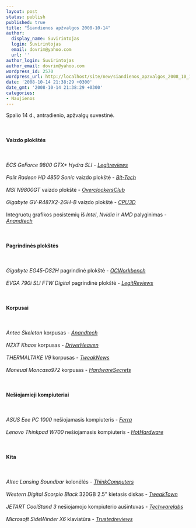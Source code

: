 ```yaml
---
layout: post
status: publish
published: true
title: "Šiandienos apžvalgos 2008-10-14"
author:
  display_name: Suvirintojas
  login: Suvirintojas
  email: dovrim@yahoo.com
  url: ''
author_login: Suvirintojas
author_email: dovrim@yahoo.com
wordpress_id: 2570
wordpress_url: http://localhost/site/new/siandienos_apzvalgos_2008_10_14/
date: '2008-10-14 21:38:29 +0300'
date_gmt: '2008-10-14 21:38:29 +0300'
categories:
- Naujienos
---
```

<p>Spalio 14 d., antradienio, apžvalgų suvestinė.<br />
<br><br />
<br><b>Vaizdo plokštės</b><br />
<br><br />
<br><i>ECS GeForce 9800 GTX+ Hydra SLI</i> - <a class="ns" href="http://www.legitreviews.com/article/799/1/"><i>Legitreviews</i></a><br />
<br><i>Palit Radeon HD 4850 Sonic</i> vaizdo plokštė - <a class="ns" href="http://www.bit-tech.net/hardware/2008/10/14/palit-xpertvision-radeon-hd-4850-sonic/1"><i>Bit-Tech</i></a><br />
<br><i>MSI N9800GT</i> vaizdo plokštė - <a class="ns" href="http://www.overclockersclub.com/reviews/msi_n9800gt/"><i>OverclockersClub</i></a><br />
<br><i>Gigabyte GV-R487X2-2GH-B</i> vaizdo plokštė - <a class="ns" href="http://www.cpu3d.com/review/6218-1/gigabyte-gv-r487x2-2gh-b/introduction.html"><i>CPU3D</i></a><br />
<br>Integruotų grafikos posistemių iš <i>Intel</i>, <i>Nvidia</i> ir <i>AMD</i> palyginimas - <a class="ns" href="http://www.anandtech.com/mb/showdoc.aspx?i=3430"><i>Anandtech</i></a><br />
<br><br />
<br><b>Pagrindinės plokštės</b><br />
<br><br />
<br><i>Gigabyte EG45-DS2H</i> pagrindinė plokštė - <a class="ns" href="http://my.ocworkbench.com/2008/gigabyte/GA-EG45M-DS2H/g1.htm"><i>OCWorkbench</i></a><br />
<br><i>EVGA 790i SLI FTW Digital</i> pagrindinė plokštė - <a class="ns" href="http://www.legitreviews.com/article/802/1/"><i>LegitReviews</i></a><br />
<br><br />
<br><b>Korpusai</b><br />
<br><br />
<br><i>Antec Skeleton</i> korpusas - <a class="ns" href="http://www.anandtech.com/weblog/showpost.aspx?i=505"><i>Anandtech</i></a><br />
<br><i>NZXT Khaos</i> korpusas - <a class="ns" href="http://www.driverheaven.net/reviews.php?reviewid=644"><i>DriverHeaven</i></a><br />
<br><i>THERMALTAKE V9</i> korpusas - <a class="ns" href="http://www.tweaknews.net/reviews/thermaltake_v9/"><i>TweakNews</i></a><br />
<br><i>Moneual Moncaso972</i> korpusas - <a class="ns" href="http://www.hardwaresecrets.com/article/629"><i>HardwareSecrets</i></a><br />
<br><br />
<br><b>Nešiojamieji kompiuteriai</b><br />
<br><br />
<br><i>ASUS Eee PC 1000</i> nešiojamasis kompiuteris - <a class="ns" href="http://www.ferra.ru/online/mobilis/82230/"><i>Ferra</i></a><br />
<br><i>Lenovo Thinkpad W700</i> nešiojamasis kompiuteris - <a class="ns" href="http://hothardware.com/Articles/Lenovo-Thinkpad-W700-Mobile-Workstation/"><i>HotHardware</i></a><br />
<br><br />
<br><b>Kita</b><br />
<br><br />
<br><i>Altec Lansing Soundbar</i> kolonėlės - <a class="ns" href="http://www.thinkcomputers.org/index.php?x=reviews&id=861"><i>ThinkComputers</i></a><br />
<br><i>Western Digital Scorpio Black</i> 320GB 2.5&quot; kietasis diskas - <a class="ns" href="http://www.tweaktown.com/reviews/1624/western_digital_scorpio_black_320gb_2_5_7200_rpm_hard_disk/index.html"><i>TweakTown</i></a><br />
<br><i>JETART CoolStand 3</i> nešiojamojo kompiuterio aušintuvas - <a class="ns" href="http://www.techwarelabs.com/reviews/cooling/jetart_coolstand_3_laptop_cooler/"><i>Techwarelabs</i></a><br />
<br><i>Microsoft SideWinder X6</i> klaviatūra - <a class="ns" href="http://www.trustedreviews.com/peripherals/review/2008/10/14/Microsoft-SideWinder-X6-Keyboard/p1"><i>Trustedreviews</i></a><br />
<br><br />
<br><br />
<br></p>
